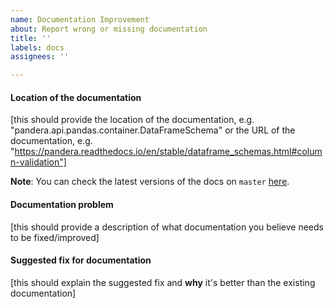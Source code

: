 ```yaml
---
name: Documentation Improvement
about: Report wrong or missing documentation
title: ''
labels: docs
assignees: ''

---
```


#### Location of the documentation

[this should provide the location of the documentation, e.g. "pandera.api.pandas.container.DataFrameSchema" or the URL of the documentation, e.g. "https://pandera.readthedocs.io/en/stable/dataframe_schemas.html#column-validation"]

**Note**: You can check the latest versions of the docs on `master` [here](https://pandera.readthedocs.io/en/latest/).

#### Documentation problem

[this should provide a description of what documentation you believe needs to be fixed/improved]

#### Suggested fix for documentation

[this should explain the suggested fix and **why** it's better than the existing documentation]
